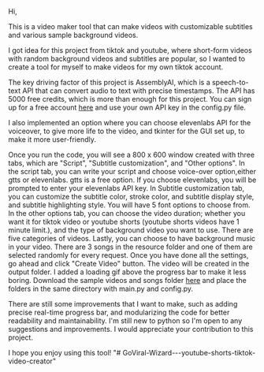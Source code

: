 Hi,

This is a video maker tool that can make videos with customizable subtitles and various sample background videos.

I got idea for this project from tiktok and youtube, where short-form videos with random background videos and subtitles are popular, so I wanted to create a tool for myself to make videos for my own tiktok account.

The key driving factor of this project is AssemblyAI, which is a speech-to-text API that can convert audio to text with precise timestamps. The API has 5000 free credits, which is more than enough for this project. You can sign up for a free account [here](https://www.assemblyai.com/) and use your own API key in the config.py file.

I also implemented an option where you can choose elevenlabs API for the voiceover, to give more life to the video, and tkinter for the GUI set up, to make it more user-friendly.

Once you run the code, you will see a 800 x 600 window created with three tabs, which are "Script", "Subtitle customization", and "Other options". In the script tab, you can write your script and choose voice-over option,either gtts or elevenlabs. gtts is a free option. If you choose elevenlabs, you will be prompted to enter your elevenlabs API key. In Subtitle customization tab, you can customize the subtitle color, stroke color, and subtitle display style, and subtitle highlighting style. You will have 5 font options to choose from. In the other options tab, you can choose the video duration; whether you want it for tiktok video or youtube shorts (youtube shorts videos have 1 minute limit.), and the type of background video you want to use. There are five categories of videos. Lastly, you can choose to have background music in your video. There are 3 songs in the resource folder and one of them are selected randomly for every request. Once you have done all the settings, go ahead and click "Create Video" button. The video will be created in the output folder. I added a loading gif above the progress bar to make it less boring. Download the sample videos and songs folder [here](https://drive.google.com/drive/folders/1rCnLkZHQpSGqy9oPb8BobFRLSiPBlBAK?usp=sharing) and place the folders in the same directory with main.py and config.py. 

There are still some improvements that I want to make, such as adding precise real-time progress bar, and modularizing the code for better readability and maintainability. I'm still new to python so I'm open to any suggestions and improvements. I would appreciate your contribution to this project.

I hope you enjoy using this tool!
"# GoViral-Wizard---youtube-shorts-tiktok-video-creator" 
